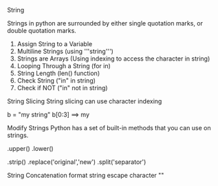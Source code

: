 String

Strings in python are surrounded by either single quotation marks, or double quotation marks.

1. Assign String to a Variable
2. Multiline Strings (using '''string''')
3. Strings are Arrays (Using indexing to access the character in string)
3. Looping Through a String (for in)
4. String Length (len() function)
5. Check String ("in" in string)
6. Check if NOT ("in" not in string)


String Slicing
String slicing can use character indexing

b = "my string"
b[0:3] ==> my

Modify Strings
Python has a set of built-in methods that you can use on strings.

.upper()
.lower()


.strip()
.replace('original','new')
.split('separator')



String Concatenation
format string
escape character "\"


